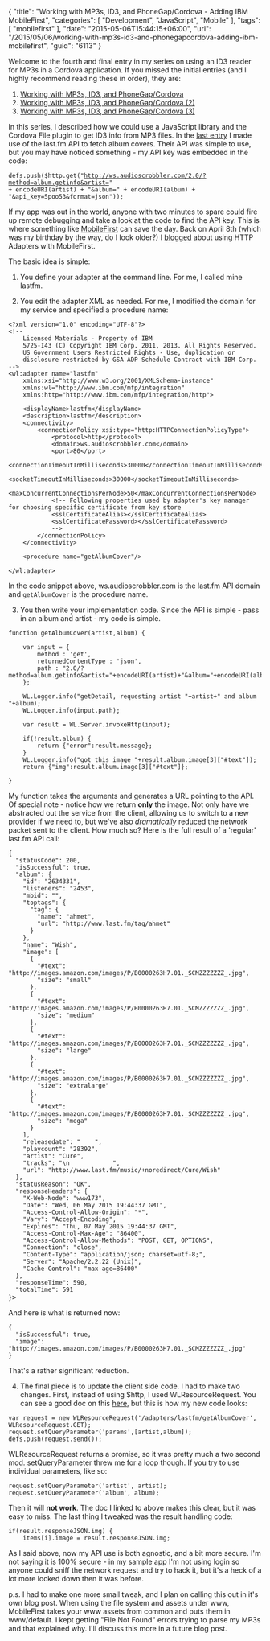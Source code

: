 {
	"title": "Working with MP3s, ID3, and PhoneGap/Cordova - Adding IBM MobileFirst",
	"categories": [
		"Development",
		"JavaScript",
		"Mobile"
	],
	"tags": [
		"mobilefirst"
	],
	"date": "2015-05-06T15:44:15+06:00",
	"url": "/2015/05/06/working-with-mp3s-id3-and-phonegapcordova-adding-ibm-mobilefirst",
	"guid": "6113"
}

Welcome to the fourth and final entry in my series on using an ID3 reader for MP3s in a Cordova application. If you missed the initial entries (and I highly recommend reading these in order), they are:

<!--more-->

<ol>
<li><a href="http://www.raymondcamden.com/2015/04/29/working-with-mp3s-id3-and-phonegapcordova">Working with MP3s, ID3, and PhoneGap/Cordova</a></li>
<li><a href="http://www.raymondcamden.com/2015/04/30/working-with-mp3s-id3-and-phonegapcordova-2">Working with MP3s, ID3, and PhoneGap/Cordova (2)</a></li>
<li><a href="http://www.raymondcamden.com/2015/05/01/working-with-mp3s-id3-and-phonegapcordova-3">Working with MP3s, ID3, and PhoneGap/Cordova (3)</a></li>
</ol>

In this series, I described how we could use a JavaScript library and the Cordova File plugin to get ID3 info from MP3 files. In the <a href="http://www.raymondcamden.com/2015/05/01/working-with-mp3s-id3-and-phonegapcordova-3">last entry</a> I made use of the last.fm API to fetch album covers. Their API was simple to use, but you may have noticed something - my API key was embedded in the code:

<code>defs.push($http.get("http://ws.audioscrobbler.com/2.0/?method=album.getinfo&artist=" + encodeURI(artist) + "&album=" + encodeURI(album) + "&api_key=5poo53&format=json"));</code>

If my app was out in the world, anyone with two minutes to spare could fire up remote debugging and take a look at the code to find the API key. This is where something like <a href="http://www.ibm.com/mobilefirst/us/en/">MobileFirst</a> can save the day. Back on April 8th (which was my birthday by the way, do I look older?) I <a href="http://www.raymondcamden.com/2015/04/08/using-mobilefirst-http-adapters-with-an-ionic-application">blogged</a> about using HTTP Adapters with MobileFirst.

The basic idea is simple:

1. You define your adapter at the command line. For me, I called mine lastfm.

2. You edit the adapter XML as needed. For me, I modified the domain for my service and specified a procedure name:

<pre><code class="language-markup">&lt;?xml version=&quot;1.0&quot; encoding=&quot;UTF-8&quot;?&gt;
&lt;!--
    Licensed Materials - Property of IBM
    5725-I43 (C) Copyright IBM Corp. 2011, 2013. All Rights Reserved.
    US Government Users Restricted Rights - Use, duplication or
    disclosure restricted by GSA ADP Schedule Contract with IBM Corp.
--&gt;
&lt;wl:adapter name=&quot;lastfm&quot;
	xmlns:xsi=&quot;http://www.w3.org/2001/XMLSchema-instance&quot; 
	xmlns:wl=&quot;http://www.ibm.com/mfp/integration&quot;
	xmlns:http=&quot;http://www.ibm.com/mfp/integration/http&quot;&gt;

	&lt;displayName&gt;lastfm&lt;/displayName&gt;
	&lt;description&gt;lastfm&lt;/description&gt;
	&lt;connectivity&gt;
		&lt;connectionPolicy xsi:type=&quot;http:HTTPConnectionPolicyType&quot;&gt;
			&lt;protocol&gt;http&lt;/protocol&gt;
			&lt;domain&gt;ws.audioscrobbler.com&lt;/domain&gt;
			&lt;port&gt;80&lt;/port&gt;	
			&lt;connectionTimeoutInMilliseconds&gt;30000&lt;/connectionTimeoutInMilliseconds&gt;
			&lt;socketTimeoutInMilliseconds&gt;30000&lt;/socketTimeoutInMilliseconds&gt;
			&lt;maxConcurrentConnectionsPerNode&gt;50&lt;/maxConcurrentConnectionsPerNode&gt;
			&lt;!-- Following properties used by adapter's key manager for choosing specific certificate from key store  
			&lt;sslCertificateAlias&gt;&lt;/sslCertificateAlias&gt; 
			&lt;sslCertificatePassword&gt;&lt;/sslCertificatePassword&gt;
			--&gt;		
		&lt;/connectionPolicy&gt;
	&lt;/connectivity&gt;

	&lt;procedure name=&quot;getAlbumCover&quot;/&gt;
	
&lt;/wl:adapter&gt;</code></pre>

In the code snippet above, ws.audioscrobbler.com is the last.fm API domain and <code>getAlbumCover</code> is the procedure name.

3. You then write your implementation code. Since the API is simple - pass in an album and artist - my code is simple.

<pre><code class="language-javascript">function getAlbumCover(artist,album) {

	var input = {
	    method : 'get',
	    returnedContentType : 'json',
	    path : "2.0/?method=album.getinfo&artist="+encodeURI(artist)+"&album="+encodeURI(album)+"&api_key=poo&format=json"
	};

	WL.Logger.info("getDetail, requesting artist "+artist+" and album "+album);
	WL.Logger.info(input.path);
	
	var result = WL.Server.invokeHttp(input);
	
	if(!result.album) {
		return {"error":result.message};
	}
	WL.Logger.info("got this image "+result.album.image[3]["#text"]);
	return {"img":result.album.image[3]["#text"]};
	
}</code></pre>

My function takes the arguments and generates a URL pointing to the API. Of special note - notice how we return <strong>only</strong> the image. Not only have we abstracted out the service from the client, allowing us to switch to a new provider if we need to, but we've also <i>dramatically</i> reduced the network packet sent to the client. How much so? Here is the full result of a 'regular' last.fm API call:

<pre><code class="language-javascript">{
  &quot;statusCode&quot;: 200,
  &quot;isSuccessful&quot;: true,
  &quot;album&quot;: {
    &quot;id&quot;: &quot;2634331&quot;,
    &quot;listeners&quot;: &quot;2453&quot;,
    &quot;mbid&quot;: &quot;&quot;,
    &quot;toptags&quot;: {
      &quot;tag&quot;: {
        &quot;name&quot;: &quot;ahmet&quot;,
        &quot;url&quot;: &quot;http://www.last.fm/tag/ahmet&quot;
      }
    },
    &quot;name&quot;: &quot;Wish&quot;,
    &quot;image&quot;: [
      {
        &quot;#text&quot;: &quot;http://images.amazon.com/images/P/B0000263H7.01._SCMZZZZZZZ_.jpg&quot;,
        &quot;size&quot;: &quot;small&quot;
      },
      {
        &quot;#text&quot;: &quot;http://images.amazon.com/images/P/B0000263H7.01._SCMZZZZZZZ_.jpg&quot;,
        &quot;size&quot;: &quot;medium&quot;
      },
      {
        &quot;#text&quot;: &quot;http://images.amazon.com/images/P/B0000263H7.01._SCMZZZZZZZ_.jpg&quot;,
        &quot;size&quot;: &quot;large&quot;
      },
      {
        &quot;#text&quot;: &quot;http://images.amazon.com/images/P/B0000263H7.01._SCMZZZZZZZ_.jpg&quot;,
        &quot;size&quot;: &quot;extralarge&quot;
      },
      {
        &quot;#text&quot;: &quot;http://images.amazon.com/images/P/B0000263H7.01._SCMZZZZZZZ_.jpg&quot;,
        &quot;size&quot;: &quot;mega&quot;
      }
    ],
    &quot;releasedate&quot;: &quot;    &quot;,
    &quot;playcount&quot;: &quot;28392&quot;,
    &quot;artist&quot;: &quot;Cure&quot;,
    &quot;tracks&quot;: &quot;\n            &quot;,
    &quot;url&quot;: &quot;http://www.last.fm/music/+noredirect/Cure/Wish&quot;
  },
  &quot;statusReason&quot;: &quot;OK&quot;,
  &quot;responseHeaders&quot;: {
    &quot;X-Web-Node&quot;: &quot;www173&quot;,
    &quot;Date&quot;: &quot;Wed, 06 May 2015 19:44:37 GMT&quot;,
    &quot;Access-Control-Allow-Origin&quot;: &quot;*&quot;,
    &quot;Vary&quot;: &quot;Accept-Encoding&quot;,
    &quot;Expires&quot;: &quot;Thu, 07 May 2015 19:44:37 GMT&quot;,
    &quot;Access-Control-Max-Age&quot;: &quot;86400&quot;,
    &quot;Access-Control-Allow-Methods&quot;: &quot;POST, GET, OPTIONS&quot;,
    &quot;Connection&quot;: &quot;close&quot;,
    &quot;Content-Type&quot;: &quot;application/json; charset=utf-8;&quot;,
    &quot;Server&quot;: &quot;Apache/2.2.22 (Unix)&quot;,
    &quot;Cache-Control&quot;: &quot;max-age=86400&quot;
  },
  &quot;responseTime&quot;: 590,
  &quot;totalTime&quot;: 591
}</code>></pre>

And here is what is returned now:

<pre><code class="language-javascript">{
  &quot;isSuccessful&quot;: true,
  &quot;image&quot;: &quot;http://images.amazon.com/images/P/B0000263H7.01._SCMZZZZZZZ_.jpg&quot;
}</code></pre>

That's a rather significant reduction.

4. The final piece is to update the client side code. I had to make two changes. First, instead of using $http, I used WLResourceRequest. You can see a good doc on this <a href="https://developer.ibm.com/mobilefirstplatform/documentation/getting-started-7-0/server-side-development/invoking-adapter-procedures-hybrid-client-applications/">here</a>, but this is how my new code looks:

<pre><code class="language-javascript">var request = new WLResourceRequest('/adapters/lastfm/getAlbumCover', WLResourceRequest.GET);
request.setQueryParameter('params',[artist,album]);
defs.push(request.send());</code></pre>

WLResourceRequest returns a promise, so it was pretty much a two second mod. setQueryParameter threw me for a loop though. If you try to use individual parameters, like so:

<pre><code class="language-javascript">request.setQueryParameter('artist', artist);
request.setQueryParameter('album', album);</code></pre>

Then it will <strong>not work</strong>. The doc I linked to above makes this clear, but it was easy to miss. The last thing I tweaked was the result handling code:

<pre><code class="language-javascript">if(result.responseJSON.img) {
    items[i].image = result.responseJSON.img;</code></pre>

As I said above, now my API use is both agnostic, and a bit more secure. I'm not saying it is 100% secure - in my sample app I'm not using login so anyone could sniff the network request and try to hack it, but it's a heck of a lot more locked down then it was before.

p.s. I had to make one more small tweak, and I plan on calling this out in it's own blog post. When using the file system and assets under www, MobileFirst takes your www assets from common and puts them in www/default. I kept getting "File Not Found" errors trying to parse my MP3s and that explained why. I'll discuss this more in a future blog post.

